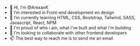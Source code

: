 - 👋 Hi, I’m @ArexanK
- 👀 I’m interested in Front-end development en design
- 🌱 I’m currently learning HTML, CSS, Bootstrap, Tailwind, SASS, Javascript, React, NPM
- 💞️ I'm proud of who i am, what i've built and what i'm building
- 💞️ I'm looking to collaborate with other frontend developers  
- 📫 The best way to reach me is to send me an email

<!---
ArexanK/ArexanK is a ✨ special ✨ repository because its `README.md` (this file) appears on your GitHub profile.
You can click the Preview link to take a look at your changes.
--->
